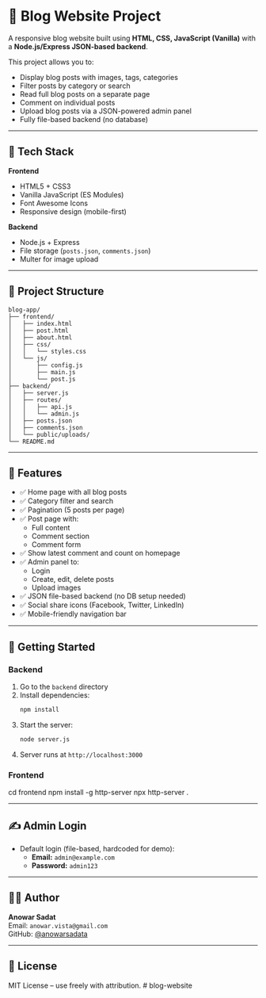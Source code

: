 
# 📰 Blog Website Project

A responsive blog website built using **HTML, CSS, JavaScript (Vanilla)** with a **Node.js/Express JSON-based backend**.

This project allows you to:
- Display blog posts with images, tags, categories
- Filter posts by category or search
- Read full blog posts on a separate page
- Comment on individual posts
- Upload blog posts via a JSON-powered admin panel
- Fully file-based backend (no database)

---

## 🔧 Tech Stack

**Frontend**
- HTML5 + CSS3
- Vanilla JavaScript (ES Modules)
- Font Awesome Icons
- Responsive design (mobile-first)

**Backend**
- Node.js + Express
- File storage (`posts.json`, `comments.json`)
- Multer for image upload

---

## 📂 Project Structure

```
blog-app/
├── frontend/
│   ├── index.html
│   ├── post.html
│   ├── about.html
│   ├── css/
│   │   └── styles.css
│   └── js/
│       ├── config.js
│       ├── main.js
│       └── post.js
├── backend/
│   ├── server.js
│   ├── routes/
│   │   ├── api.js
│   │   └── admin.js
│   ├── posts.json
│   ├── comments.json
│   └── public/uploads/
└── README.md
```

---

## 🚀 Features

- ✅ Home page with all blog posts
- ✅ Category filter and search
- ✅ Pagination (5 posts per page)
- ✅ Post page with:
  - Full content
  - Comment section
  - Comment form
- ✅ Show latest comment and count on homepage
- ✅ Admin panel to:
  - Login
  - Create, edit, delete posts
  - Upload images
- ✅ JSON file-based backend (no DB setup needed)
- ✅ Social share icons (Facebook, Twitter, LinkedIn)
- ✅ Mobile-friendly navigation bar

---

## 🔌 Getting Started

### Backend

1. Go to the `backend` directory
2. Install dependencies:
   ```bash
   npm install
   ```
3. Start the server:
   ```bash
   node server.js
   ```
4. Server runs at `http://localhost:3000`

### Frontend

cd frontend
npm install -g http-server
npx http-server .


---

## ✍️ Admin Login

- Default login (file-based, hardcoded for demo):
  - **Email:** `admin@example.com`
  - **Password:** `admin123`

---

## 👨‍💻 Author

**Anowar Sadat**  
Email: `anowar.vista@gmail.com`  
GitHub: [@anowarsadata](https://github.com/anowarsadata)

---

## 📄 License

MIT License – use freely with attribution.
#   b l o g - w e b s i t e  
 